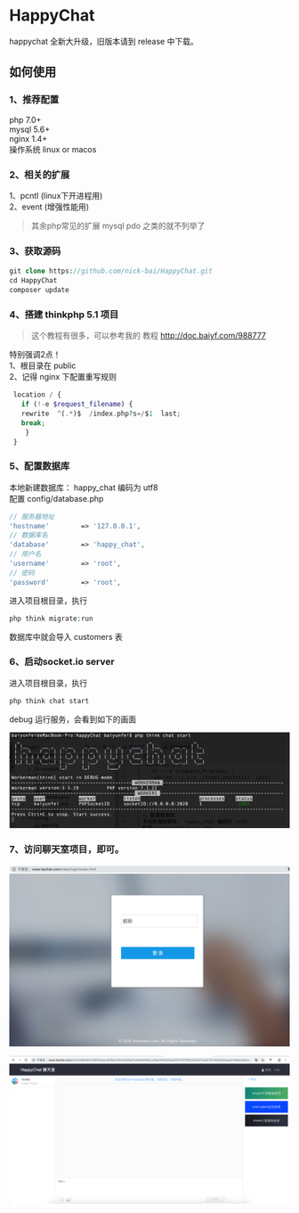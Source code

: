 # HappyChat

happychat 全新大升级，旧版本请到 release 中下载。

## 如何使用
### 1、推荐配置

php  7.0+  
mysql 5.6+  
nginx 1.4+  
操作系统 linux or macos

### 2、相关的扩展  

1、pcntl (linux下开进程用)   
2、event (增强性能用)  

>其余php常见的扩展 mysql pdo 之类的就不列举了  

### 3、获取源码  
```php
git clone https://github.com/nick-bai/HappyChat.git
cd HappyChat
composer update
```

### 4、搭建 thinkphp 5.1 项目  
> 这个教程有很多，可以参考我的 教程 http://doc.baiyf.com/988777 

特别强调2点！   
1、根目录在 public  
2、记得 nginx 下配置重写规则
```php
 location / {
   if (!-e $request_filename) {
   rewrite  ^(.*)$  /index.php?s=/$1  last;
   break;
    }
 }
```  

### 5、配置数据库  
本地新建数据库： happy_chat 编码为 utf8  
配置 config/database.php  
```php
// 服务器地址
'hostname'        => '127.0.0.1',
// 数据库名
'database'        => 'happy_chat',
// 用户名
'username'        => 'root',
// 密码
'password'        => 'root',
```
进入项目根目录，执行  
```php
php think migrate:run 
```
数据库中就会导入 customers 表  

### 6、启动socket.io server  
进入项目根目录，执行
```php
php think chat start
```
debug 运行服务，会看到如下的画面  

![启动](screenshoot/start.png) 

### 7、访问聊天室项目，即可。 
![启动](screenshoot/login.png)   

![启动](screenshoot/chat.png) 